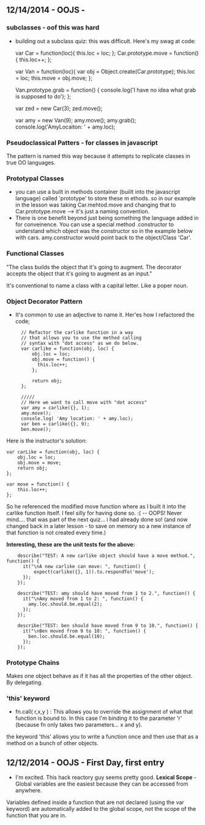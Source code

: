 ## 12/14/2014 - OOJS - 

### subclasses - oof this was hard
 - building out a subclass quiz: this was difficult. Here's my swag at code: 

 	var Car = function(loc){
	    this.loc = loc;
	};
	Car.prototype.move = function(){
	    this.loc++;
	};

	var Van = function(loc){
	    var obj = Object.create(Car.prototype);
		this.loc = loc;
	    this.move = obj.move;
	};

	Van.prototype.grab = function() {
	    console.log('I have no idea what grab is supposed to do');
	};

	var zed = new Car(3);
	zed.move();

	var amy = new Van(9);
	amy.move();
	amy.grab();
	console.log('AmyLocaiton: ' + amy.loc);

### Pseudoclassical Patters - for classes in javascript
The pattern is named this way because it attempts to replicate classes in true OO languages. 

### Prototypal Classes
- you can use a built in methods container (buiilt into the javascript language) called 'prototype' to store these m ethods.  so in our example in the lesson was taking Car.mehtod.move and changing that to Car.prototype.move --> it's just a naming convention.  
- There is one benefit beyond just being something the language added in for conveinence.  You can use a special method .constructor to understand which object was the constructor so in the example below with cars.  amy.constructor would point back to the object/Class 'Car'.

### Functional Classes

"The class builds the object that it's going to augment. The decorator accepts the object that it's going to augment as an input."

It's conventional to name a class with a capital letter.  Like a poper noun. 

### Object Decorator Pattern
- It's common to use an adjective to name it.
Her'es how I refactored the code;
	
		// Refactor the carlike function in a way
		// that allows you to use the method calling 
		// syntax with "dot access" as we do below.
		var carlike = function(obj, loc) {
		    obj.loc = loc;
		    obj.move = function() {
		      this.loc++;
		    };
		    
		    return obj;
		};

		/////
		// Here we want to call move with "dot access"
		var amy = carlike({}, 1);
		amy.move();
		console.log( 'Amy location: ' + amy.loc);
		var ben = carlike({}, 9);
		ben.move();

Here is the instructor's solution:
	
	var carLike = function(obj, loc) {
		obj.loc = loc;
		obj.move = move;
		return obj;
	};

	var move = function() {
		this.loc++;
	};

So he referenced the modified move function where as I built it into the carlike function itself.  I feel silly for having done so. :( -- OOPS!  Never mind.... that was part of the next quiz... i had already done so!  (and now changed back in a later lesson - to save on memory so a new instance of that function is not created every time.)

**Interesting, these are the unit tests for the above:**

		describe("TEST: A new carlike object should have a move method.", function() {
		  it("\nA new carlike can move: ", function() {
		      expect(carlike({}, 1)).to.respondTo('move');
		  });
		});

		describe("TEST: amy should have moved from 1 to 2.", function() {
		  it("\nAmy moved from 1 to 2: ", function() {
		    amy.loc.should.be.equal(2);
		  });
		});

		describe("TEST: ben should have moved from 9 to 10.", function() {
		  it("\nBen moved from 9 to 10: ", function() {
		    ben.loc.should.be.equal(10);
		  });
		});

### Prototype Chains
Makes one object behave as if it has all the properties of the other object.  By delegating.

### 'this' keyword
- fn.call( r,x,y ) : This allows you to override the assignment of what that function is bound to. In this case I'm binding it to the parameter 'r' (because fn only takes two parameters... x and y).

the keyword 'this' allows you to write a function once and then use that as a method on a bunch of other objects.

## 12/12/2014 - OOJS - First Day, first entry
- I'm excited.  This hack reactory guy seems pretty good. 
**Lexical Scope** - Global variables are the easiest because they can be accessed from anywhere. 

Variables defined inside a function that are not declared (using the var keyword) are automatically added to the global scope, not the scope of the function that you are in. 